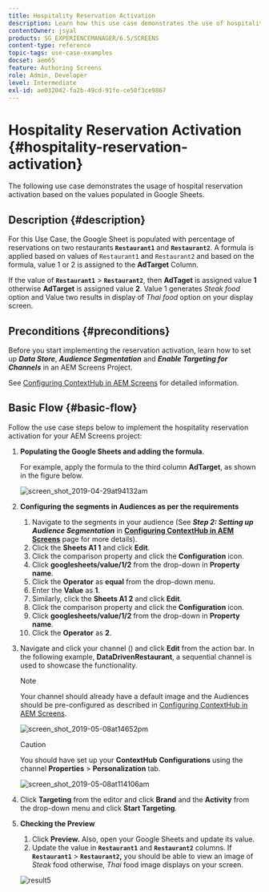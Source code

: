 ```yaml
---
title: Hospitality Reservation Activation
description: Learn how this use case demonstrates the use of hospitality reservation activation based on the values populated in Google Sheets.
contentOwner: jsyal
products: SG_EXPERIENCEMANAGER/6.5/SCREENS
content-type: reference
topic-tags: use-case-examples
docset: aem65
feature: Authoring Screens
role: Admin, Developer
level: Intermediate
exl-id: ae032042-fa2b-49cd-91fe-ce50f3ce9867
---
```

# Hospitality Reservation Activation {#hospitality-reservation-activation}

The following use case demonstrates the usage of hospital reservation activation based on the values populated in Google Sheets.

## Description {#description}

For this Use Case, the Google Sheet is populated with percentage of reservations on two restaurants **`Restaurant1`** and **`Restaurant2`**. A formula is applied based on values of `Restaurant1` and `Restaurant2` and based on the formula, value 1 or 2 is assigned to the **AdTarget** Column.

If the value of **`Restaurant1`** > **`Restaurant2`**, then **AdTaget** is assigned value **1** otherwise **AdTarget** is assigned value **2**. Value 1 generates *Steak food* option and Value two results in display of *Thai food* option on your display screen.

## Preconditions {#preconditions}

Before you start implementing the reservation activation, learn how to set up ***Data Store***, ***Audience Segmentation*** and ***Enable Targeting for Channels*** in an AEM Screens Project.

See [Configuring ContextHub in AEM Screens](configuring-context-hub.md) for detailed information.

## Basic Flow {#basic-flow}

Follow the use case steps below to implement the hospitality reservation activation for your AEM Screens project:

1. **Populating the Google Sheets and adding the formula**.

   For example, apply the formula to the third column **AdTarget**, as shown in the figure below.

   ![screen_shot_2019-04-29at94132am](assets/screen_shot_2019-04-29at94132am.png)

1. **Configuring the segments in Audiences as per the requirements**

    1. Navigate to the segments in your audience (See ***Step 2: Setting up Audience Segmentation*** in **[Configuring ContextHub in AEM Screens](configuring-context-hub.md)** page for more details).
    1. Click the **Sheets A1 1** and click **Edit**.
    1. Click the comparison property and click the **Configuration** icon.
    1. Click **googlesheets/value/1/2** from the drop-down in **Property name**.
    1. Click the **Operator** as **equal** from the drop-down menu.
    1. Enter the **Value** as **1**.
    1. Similarly, click the **Sheets A1 2** and click **Edit**.
    1. Click the comparison property and click the **Configuration** icon.
    1. Click **googlesheets/value/1/2** from the drop-down in **Property name**.
    1. Click the **Operator** as **2**.

1. Navigate and click your channel () and click **Edit** from the action bar. In the following example, **DataDrivenRestaurant**, a sequential channel is used to showcase the functionality.

   >[!NOTE]
   >
   >Your channel should already have a default image and the Audiences should be pre-configured as described in [Configuring ContextHub in AEM Screens](configuring-context-hub.md).

   ![screen_shot_2019-05-08at14652pm](assets/screen_shot_2019-05-08at14652pm.png)

   >[!CAUTION]
   >
   >You should have set up your **ContextHub** **Configurations** using the channel **Properties** > **Personalization** tab.

   ![screen_shot_2019-05-08at114106am](assets/screen_shot_2019-05-08at114106am.png)

1. Click **Targeting** from the editor and click **Brand** and the **Activity** from the drop-down menu and click **Start Targeting**.
1. **Checking the Preview**

    1. Click **Preview.** Also, open your Google Sheets and update its value.
    1. Update the value in **`Restaurant1`** and **`Restaurant2`** columns. If **`Restaurant1`** > **`Restaurant2`,** you should be able to view an image of *Steak* food otherwise, *Thai* food image displays on your screen.

   ![result5](assets/result5.gif)
